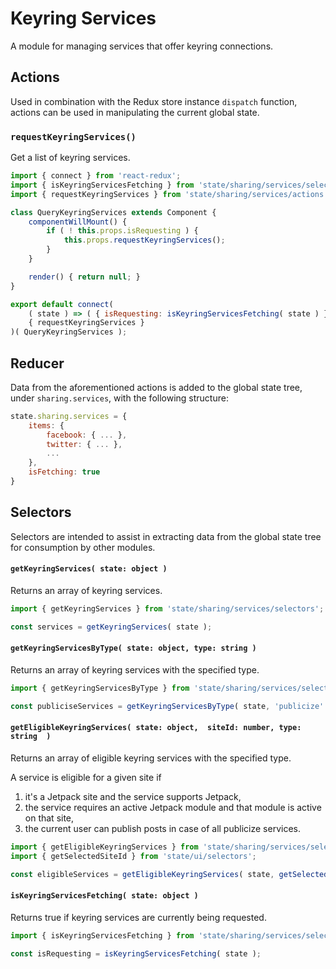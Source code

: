 Keyring Services
================

A module for managing services that offer keyring connections.

## Actions

Used in combination with the Redux store instance `dispatch` function, actions can be used in manipulating the current global state.

### `requestKeyringServices()`

Get a list of keyring services.

```js
import { connect } from 'react-redux';
import { isKeyringServicesFetching } from 'state/sharing/services/selectors';
import { requestKeyringServices } from 'state/sharing/services/actions';

class QueryKeyringServices extends Component {
	componentWillMount() {
		if ( ! this.props.isRequesting ) {
			this.props.requestKeyringServices();
		}
	}

	render() { return null; }
}

export default connect(
	( state ) => ( { isRequesting: isKeyringServicesFetching( state ) } ),
	{ requestKeyringServices }
)( QueryKeyringServices );
```

## Reducer

Data from the aforementioned actions is added to the global state tree, under `sharing.services`, with the following structure:

```js
state.sharing.services = {
	items: {
		facebook: { ... },
		twitter: { ... },
		...
	},
	isFetching: true
}
```

## Selectors

Selectors are intended to assist in extracting data from the global state tree for consumption by other modules.

#### `getKeyringServices( state: object )`

Returns an array of keyring services.

```js
import { getKeyringServices } from 'state/sharing/services/selectors';

const services = getKeyringServices( state );
```

#### `getKeyringServicesByType( state: object, type: string )`

Returns an array of keyring services with the specified type.

```js
import { getKeyringServicesByType } from 'state/sharing/services/selectors';

const publiciseServices = getKeyringServicesByType( state, 'publicize' );
```

#### `getEligibleKeyringServices( state: object,  siteId: number, type: string  )`

Returns an array of eligible keyring services with the specified type.

A service is eligible for a given site if
1. it's a Jetpack site and the service supports Jetpack,
2. the service requires an active Jetpack module and that module is active on that site,
3. the current user can publish posts in case of all publicize services.

```js
import { getEligibleKeyringServices } from 'state/sharing/services/selectors';
import { getSelectedSiteId } from 'state/ui/selectors';

const eligibleServices = getEligibleKeyringServices( state, getSelectedSiteId( site ), 'publicize' );
```

#### `isKeyringServicesFetching( state: object )`

Returns true if keyring services are currently being requested.

```js
import { isKeyringServicesFetching } from 'state/sharing/services/selectors';

const isRequesting = isKeyringServicesFetching( state );
```